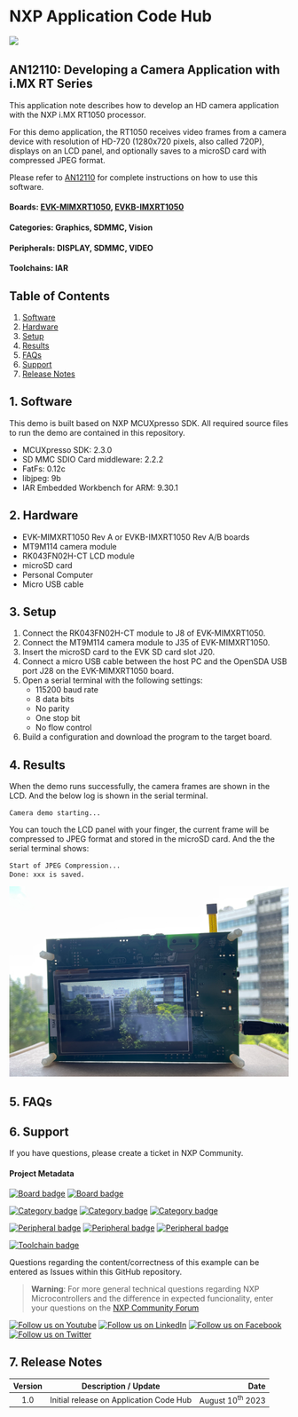 # NXP Application Code Hub
[<img src="https://mcuxpresso.nxp.com/static/icon/nxp-logo-color.svg" width="100"/>](https://www.nxp.com)

## AN12110: Developing a Camera Application with i.MX RT Series
This application note describes how to develop an HD
camera application with the NXP i.MX RT1050 processor. 

For this demo application, the RT1050 receives video
frames from a camera device with resolution of HD-720
(1280x720 pixels, also called 720P), displays on an
LCD panel, and optionally saves to a microSD card with
compressed JPEG format. 

Please refer to [AN12110](https://www.nxp.com/docs/en/application-note/AN12110.pdf) for complete instructions on how to use this software. 


#### Boards: [EVK-MIMXRT1050](https://www.nxp.com/design/development-boards/i-mx-evaluation-and-development-boards/i-mx-rt1050-evaluation-kit:MIMXRT1050-EVK), [EVKB-IMXRT1050](https://www.nxp.com/design/development-boards/i-mx-evaluation-and-development-boards/i-mx-rt1050-evaluation-kit:MIMXRT1050-EVK)
#### Categories: Graphics, SDMMC, Vision
#### Peripherals: DISPLAY, SDMMC, VIDEO
#### Toolchains: IAR

## Table of Contents
1. [Software](#step1)
2. [Hardware](#step2)
3. [Setup](#step3)
4. [Results](#step4)
5. [FAQs](#step5) 
6. [Support](#step6)
7. [Release Notes](#step7)

## 1. Software<a name="step1"></a>
This demo is built based on NXP MCUXpresso SDK. All required source files to run the demo are contained in this repository.
- MCUXpresso SDK: 2.3.0
- SD MMC SDIO Card middleware: 2.2.2
- FatFs: 0.12c
- libjpeg: 9b
- IAR Embedded Workbench for ARM: 9.30.1

## 2. Hardware<a name="step2"></a>
- EVK-MIMXRT1050 Rev A or EVKB-IMXRT1050 Rev A/B boards
- MT9M114 camera module
- RK043FN02H-CT LCD module
- microSD card
- Personal Computer
- Micro USB cable

## 3. Setup<a name="step3"></a>
1. Connect the RK043FN02H-CT module to J8 of EVK-MIMXRT1050.
2. Connect the MT9M114 camera module to J35 of EVK-MIMXRT1050.
3. Insert the microSD card to the EVK SD card slot J20.
4. Connect a micro USB cable between the host PC and the OpenSDA USB port J28 on the EVK-MIMXRT1050 board. 
5. Open a serial terminal with the following settings:
    - 115200 baud rate
    - 8 data bits
    - No parity
    - One stop bit
    - No flow control
6. Build a configuration and download the program to the target board.

## 4. Results<a name="step4"></a>
When the demo runs successfully, the camera frames are shown in the LCD.
And the below log is shown in the serial terminal.
```
Camera demo starting...
```
You can touch the LCD panel with your finger, the current frame will be
compressed to JPEG format and stored in the microSD card.
And the the serial terminal shows:
```
Start of JPEG Compression... 
Done: xxx is saved. 
```

![](images/rt1050-hd-camera.png)

## 5. FAQs<a name="step5"></a>

## 6. Support<a name="step6"></a>
If you have questions, please create a ticket in NXP Community.

#### Project Metadata
<!----- Boards ----->
[![Board badge](https://img.shields.io/badge/Board-EVK&ndash;MIMXRT1050-blue)](https://github.com/search?q=org%3Anxp-appcodehub+EVK-MIMXRT1050+in%3Areadme&type=Repositories) [![Board badge](https://img.shields.io/badge/Board-EVKB&ndash;IMXRT1050-blue)](https://github.com/search?q=org%3Anxp-appcodehub+EVKB-IMXRT1050+in%3Areadme&type=Repositories)

<!----- Categories ----->
[![Category badge](https://img.shields.io/badge/Category-GRAPHICS-yellowgreen)](https://github.com/search?q=org%3Anxp-appcodehub+graphics+in%3Areadme&type=Repositories) [![Category badge](https://img.shields.io/badge/Category-SDMMC-yellowgreen)](https://github.com/search?q=org%3Anxp-appcodehub+sdmmc+in%3Areadme&type=Repositories) [![Category badge](https://img.shields.io/badge/Category-VISION-yellowgreen)](https://github.com/search?q=org%3Anxp-appcodehub+vision+in%3Areadme&type=Repositories)

<!----- Peripherals ----->
[![Peripheral badge](https://img.shields.io/badge/Peripheral-DISPLAY-yellow)](https://github.com/search?q=org%3Anxp-appcodehub+display+in%3Areadme&type=Repositories) [![Peripheral badge](https://img.shields.io/badge/Peripheral-SDMMC-yellow)](https://github.com/search?q=org%3Anxp-appcodehub+sdmmc+in%3Areadme&type=Repositories) [![Peripheral badge](https://img.shields.io/badge/Peripheral-VIDEO-yellow)](https://github.com/search?q=org%3Anxp-appcodehub+video+in%3Areadme&type=Repositories)

<!----- Toolchains ----->
[![Toolchain badge](https://img.shields.io/badge/Toolchain-IAR-orange)](https://github.com/search?q=org%3Anxp-appcodehub+iar+in%3Areadme&type=Repositories)

Questions regarding the content/correctness of this example can be entered as Issues within this GitHub repository.

>**Warning**: For more general technical questions regarding NXP Microcontrollers and the difference in expected funcionality, enter your questions on the [NXP Community Forum](https://community.nxp.com/)

[![Follow us on Youtube](https://img.shields.io/badge/Youtube-Follow%20us%20on%20Youtube-red.svg)](https://www.youtube.com/@NXP_Semiconductors)
[![Follow us on LinkedIn](https://img.shields.io/badge/LinkedIn-Follow%20us%20on%20LinkedIn-blue.svg)](https://www.linkedin.com/company/nxp-semiconductors)
[![Follow us on Facebook](https://img.shields.io/badge/Facebook-Follow%20us%20on%20Facebook-blue.svg)](https://www.facebook.com/nxpsemi/)
[![Follow us on Twitter](https://img.shields.io/badge/Twitter-Follow%20us%20on%20Twitter-white.svg)](https://twitter.com/NXP)

## 7. Release Notes<a name="step7"></a>
| Version | Description / Update                           | Date                        |
|:-------:|------------------------------------------------|----------------------------:|
| 1.0     | Initial release on Application Code Hub        | August 10<sup>th</sup> 2023 |

